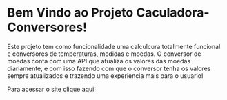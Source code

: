 # Bem Vindo ao Projeto Caculadora-Conversores!

Este projeto tem como funcionalidade uma calculcura totalmente funcional e conversores de temperaturas, medidas e moedas. O conversor de moedas conta com uma API que atualiza os valores das moedas diariamente, e com isso fazendo com que o conversor tenha os valores sempre atualizados e trazendo uma experiencia mais para o usuario!

Para acessar o site <link src="https://calculadora-conversores.netlify.app/"> clique aqui!</link>
